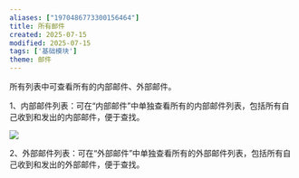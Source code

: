 ```yaml
---
aliases: ["1970486773300156464"]
title: 所有邮件
created: 2025-07-15
modified: 2025-07-15
tags: ['基础模块']
theme: 邮件
---
```


所有列表中可查看所有的内部邮件、外部邮件。

1、内部邮件列表：可在“内部邮件”中单独查看所有的内部邮件列表，包括所有自己收到和发出的内部邮件，便于查找。

![](https://myhelpdoc.oss-cn-heyuan.aliyuncs.com/mdimages/178499b2c421fe1273211fba43f4133e.jpg)

2、外部邮件列表：可在“外部邮件”中单独查看所有的外部邮件列表，包括所有自己收到和发出的外部邮件，便于查找。

